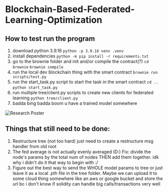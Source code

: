 # Blockchain-Based-Federated-Learning-Optimization

## How to test run the program
1. download python 3.9.16
```python -p 3.9.16 venv .venv```
2. install dependencies
```python -m pip install -r requirements.txt```
3. go to the brownie folder and init and/or compile the contract(?)
```cd brownie```
```brownie compile```
4. run the local dev blockchain thing with the smart contract
```brownie run scripts/test.py```
5. run the start_task.py script to start the task in the smart contract
```cd ..```
```python start_task.py```
6. run multiple tree/client.py scripts to create new clients for federated learning
```python tree/client.py```
7. badda bing badda boom u have a trained model somewhere

![Research  Poster](poster.png)
 
## Things that still need to be done:
1. Restructure tree (not too hard) just need to create a restructure msg handler from old root
2. The fed average is not actually evenly averaged (D:) Fix: divide the node's params by the total num of nodes THEN add them together. idk why i didn't  do it that way to begin with :/
3. Figure out the best way to send the WHOLE model params to tree or just leave it as a local .pth file in the tree folder. Maybe we can upload it to some cloud thing somewhere like an aws or google bucket and store the url bc i don't know if solidity can handle big calls/transactions very well
